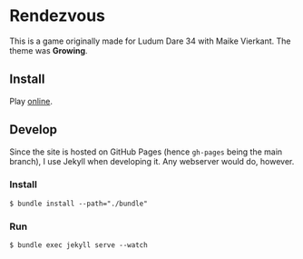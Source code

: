 # Rendezvous

This is a game originally made for Ludum Dare 34 with Maike Vierkant. The theme was **Growing**.


## Install

Play [online](http://erbridge.co.uk/rendezvous/).


## Develop

Since the site is hosted on GitHub Pages (hence `gh-pages` being the main branch), I use Jekyll when developing it. Any webserver would do, however.


### Install

```
$ bundle install --path="./bundle"
```


### Run

```
$ bundle exec jekyll serve --watch
```

